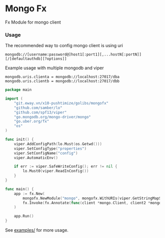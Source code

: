 # Mongo Fx

Fx Module for mongo client

### Usage

The recommended way to config mongo client is using uri

```
mongodb://[username:password@]host1[:port1][,...hostN[:portN]][/[defaultauthdb][?options]]
```

Example usage with multiple mongodb and viper

```properties
mongodb.uris.clienta = mongodb://localhost:27017/dba
mongodb.uris.clientb = mongodb://localhost:27017/dbb
```

```go
package main

import (
	"git.eway.vn/x10-pushtimize/golibs/mongofx"
	"github.com/samber/lo"
	"github.com/spf13/viper"
	"go.mongodb.org/mongo-driver/mongo"
	"go.uber.org/fx"
	"os"
)

func init() {
	viper.AddConfigPath(lo.Must(os.Getwd()))
	viper.SetConfigType("properties")
	viper.SetConfigName("config")
	viper.AutomaticEnv()

	if err := viper.SafeWriteConfig(); err != nil {
		lo.Must0(viper.ReadInConfig())
	}
}

func main() {
	app := fx.New(
		mongofx.NewModule("mongo", mongofx.WithURIs(viper.GetStringMapString("mongodb.uris"))),
		fx.Invoke(fx.Annotate(func(client *mongo.Client, client2 *mongo.Client) {}, fx.ParamTags(`name:"mongo_clienta"`, `name:"mongo_clienb"`))),
	)

	app.Run()
}

```

See [examples/](examples/examples.go) for more usage.

